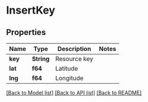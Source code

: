 # InsertKey

## Properties

Name | Type | Description | Notes
------------ | ------------- | ------------- | -------------
**key** | **String** | Resource key | 
**lat** | **f64** | Latitude | 
**lng** | **f64** | Longitude | 

[[Back to Model list]](../README.md#documentation-for-models) [[Back to API list]](../README.md#documentation-for-api-endpoints) [[Back to README]](../README.md)



